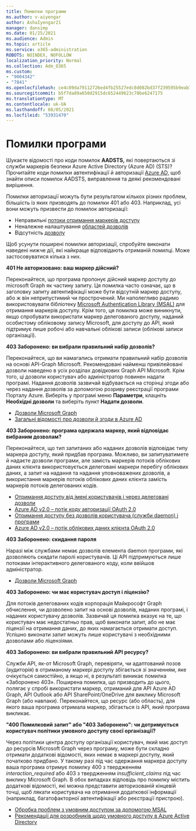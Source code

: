 ```yaml
---
title: Помилки програми
ms.author: v-aiyengar
author: AshaIyengar21
manager: dansimp
ms.date: 01/25/2021
ms.audience: Admin
ms.topic: article
ms.service: o365-administration
ROBOTS: NOINDEX, NOFOLLOW
localization_priority: Normal
ms.collection: Adm_O365
ms.custom:
- "9004342"
- "7841"
ms.openlocfilehash: ce4c89da79112726ed4fb25527edc8d082bd37f239595b9eab7279abeeecfd7e
ms.sourcegitcommit: b5f7da89a650d2915dc652449623c78be6247175
ms.translationtype: MT
ms.contentlocale: uk-UA
ms.lasthandoff: 08/05/2021
ms.locfileid: "53931470"
---
```

# <a name="application-errors"></a>Помилки програми

Шукаєте відомості про коди помилок **AADSTS,** які повертаються зі служби маркерів безпеки Azure Active Directory (Azure AD) (STS)? Прочитайте коди помилки автентифікації й авторизації [Azure AD,](https://docs.microsoft.com/azure/active-directory/develop/reference-aadsts-error-codes) щоб знайти описи помилок AADSTS, виправлення та деякі рекомендовані вирішення.

Помилки авторизації можуть бути результатом кількох різних проблем, більшість із яких призводять до помилки 401 або 403. Наприклад, усі вони можуть призвести до помилок авторизації:

- Неправильні [потоки отримання маркерів доступу](https://docs.microsoft.com/azure/active-directory/develop/reference-aadsts-error-codes) 
- Неналежне налаштування [областей дозволів](https://docs.microsoft.com/azure/active-directory/develop/active-directory-v2-scopes) 
- Відсутність [дозволу](https://docs.microsoft.com/azure/active-directory/develop/active-directory-devhowto-multi-tenant-overview#understanding-user-and-admin-consent)

Щоб усунути поширені помилки авторизації, спробуйте виконати наведені нижче дії, які найкраще відповідають отриманій помилці. Може застосовуватися кілька з них.

**401 Не авторизовано: ваш маркер дійсний?**

Переконайтеся, що програма пропонує дійсний маркер доступу до microsoft Graph як частину запиту. Ця помилка часто означає, що в заголовку запиту автентифікації може бути відсутній маркер доступу, або ж він неприпустимий чи прострочений. Ми наполегливо радимо використовувати бібліотеку [Microsoft Authentication Library (MSAL)](https://docs.microsoft.com/azure/active-directory/develop/msal-overview) для отримання маркерів доступу. Крім того, ця помилка може виникнути, якщо спробувати використати маркер делегованого доступу, наданий особистому обліковому запису Microsoft, для доступу до API, який підтримує лише робочі або навчальні облікові записи (облікові записи організації).

**403 Заборонено: ви вибрали правильний набір дозволів?**

Переконайтеся, що ви намагались отримати правильний набір дозволів на основі API-Graph Microsoft. Рекомендовані найменш привілейовані дозволи наведено в усіх розділах довідкових Graph API Microsoft. Крім того, ці дозволи користувач або адміністратор повинен надати програмі. Надання дозволів зазвичай відбувається на сторінці згоди або через надання дозволів за допомогою розриву реєстрації програми Порталу Azure. Виберіть у програмі меню **Параметри**, клацніть **Необхідні дозволи** та виберіть пункт **Надати дозволи**.

- [Дозволи Microsoft Graph](https://docs.microsoft.com/graph/permissions-reference) 
- [Загальні відомості про дозволи й згоди в Azure AD](https://docs.microsoft.com/azure/active-directory/develop/v2-permissions-and-consent) 

**403 Заборонено: програма одержала маркер, який відповідає вибраним дозволам?**

Переконайтеся, що тип запитаних або наданих дозволів відповідає типу маркера доступу, який придбав програма. Можливо, ви запитуватимете й надаєте дозволи програми, але замість маркерів потоків облікових даних клієнта використовується делеговані маркери перебігу облікових даних, а запит на надання та надання уповноважених дозволів, а використання маркерів потоків облікових даних клієнта замість маркерів потоків делегованих кодів.

- [Отримання доступу від імені користувачів і через делеговані дозволи](https://docs.microsoft.com/graph/auth_v2_user) 
- [Azure AD v2.0 – потік коду авторизації OAuth 2.0](https://docs.microsoft.com/azure/active-directory/develop/v2-oauth2-auth-code-flow) 
- [Отримання доступу без дозволів користувача (служби daemon) і програми](https://docs.microsoft.com/graph/auth_v2_service) 
- [Azure AD v2.0 – потік облікових даних клієнта OAuth 2.0](https://docs.microsoft.com/azure/active-directory/develop/v2-oauth2-client-creds-grant-flow) 

**403 Заборонено: скидання пароля**

Наразі між службами немає дозволів елемента daemon програми, які дозволяють скидати паролі користувачів. Ці API підтримуються лише потоками інтерактивного делегованого коду, коли ввійшов адміністратор.

- [Дозволи Microsoft Graph](https://docs.microsoft.com/graph/permissions-reference)

**403 Заборонено: чи має користувач доступ і ліцензію?**

Для потоків делегованих кодів корпорація Майкрософт Graph обчислення, чи дозволено запит на основі дозволів, наданих програмі, і наданих користувачу дозволів. Зазвичай ця помилка вказує на те, що користувач має недостатньо прав, щоб виконати запит, або не має ліцензії на отримання даних, до яких намагається отримати доступ. Успішно виконати запит можуть лише користувачі з необхідними дозволами або ліцензіями.

**403 Заборонено: ви вибрали правильний API ресурсу?**

Служби API, як-от Microsoft Graph, перевіряти, чи адаптований позов (аудиторія) в отриманому маркері доступу збігається зі значенням, яке очікується самостійно, а якщо ні, в результаті виникає помилка «Заборонено 403». Поширена помилка, що призводить до цього, полягає у спробі використати маркер, отриманий для API Azure AD Graph, API Outlook або API SharePoint/OneDrive для виклику Microsoft Graph (або навпаки). Переконайтеся, що ресурс (або область), для якого ваша програма отримала маркер, збігається із API, який програма викликає.

**"400 Помилковий запит" або "403 Заборонено": чи дотримується користувач політики умовного доступу своєї організації?**

Через політики центра доступу організації користувач, який має доступ до ресурсів Microsoft Graph через програму, може бути складно отримати додаткові відомості, яких немає в маркері доступу, який початково придбано. У такому разі під час одержання маркера доступу ваша програма отримує помилку 400 з твердженням *interaction_required* або 403 з твердженням *insufficient_claims* під час виклику Microsoft Graph. В обох випадках відповідь про помилку містить додаткові відомості, які можна представити авторизованій кінцевій точці, щоб лякати користувача на отримання додаткової інформації (наприклад, багатофакторної автентифікації або реєстрації пристрою).

- [Обробка проблем з умовним доступом за допомогою MSAL ](https://docs.microsoft.com/azure/active-directory/develop/msal-handling-exceptions#conditional-access-and-claims-challenges)
- [Рекомендації для розробників щодо умовного доступу в Azure Active Directory](https://docs.microsoft.com/azure/active-directory/develop/conditional-access-dev-guide)
